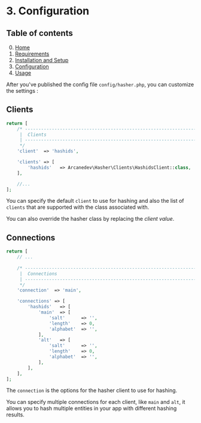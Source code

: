 # 3. Configuration

## Table of contents

0. [Home](0-Home.md)
1. [Requirements](1-Requirements.md)
2. [Installation and Setup](2-Installation-and-Setup.md)
3. [Configuration](3-Configuration.md)
4. [Usage](4-Usage.md)

After you've published the config file `config/hasher.php`, you can customize the settings :

## Clients

```php
return [
    /* ------------------------------------------------------------------------------------------------
     |  Clients
     | ------------------------------------------------------------------------------------------------
     */
    'client'  => 'hashids',

    'clients' => [
        'hashids'   => Arcanedev\Hasher\Clients\HashidsClient::class,
    ],

    //...
];
```

You can specify the default `client` to use for hashing and also the list of `clients` that are supported with the class associated with.

You can also override the hasher class by replacing the *client value*.

## Connections

```php
return [
    // ...
    
    /* ------------------------------------------------------------------------------------------------
     |  Connections
     | ------------------------------------------------------------------------------------------------
     */
    'connection'  => 'main',

    'connections' => [
        'hashids'   => [
            'main'  => [
                'salt'      => '',
                'length'    => 0,
                'alphabet'  => '',
            ],
            'alt'   => [
                'salt'      => '',
                'length'    => 0,
                'alphabet'  => '',
            ],
        ],
    ],
];
```

The `connection` is the options for the hasher client to use for hashing.

You can specify multiple connections for each client, like `main` and `alt`, it allows you to hash multiple entities in your app with different hashing results.

